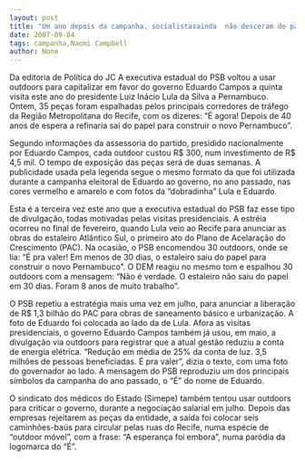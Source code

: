 ```yaml
---
layout: post
title: "Um ano depois da campanha, socialistasainda  não desceram do palanque"
date: 2007-09-04
tags: campanha,Naomi Campbell
author: None
---
```

Da editoria de Pol&iacute;tica do JC
A executiva estadual do PSB voltou a usar outdoors para capitalizar em favor do governo Eduardo Campos a quinta visita este ano do presidente Luiz In&aacute;cio Lula da Silva a Pernambuco. Ontem, 35 pe&ccedil;as foram espalhadas pelos principais corredores de tr&aacute;fego da Regi&atilde;o Metropolitana do Recife, com os dizeres: &ldquo;&Eacute; agora! Depois de 40 anos de espera a refinaria sai do papel para construir o novo Pernambuco&rdquo;. 

Segundo informa&ccedil;&otilde;es da assessoria do partido, presidido nacionalmente por Eduardo Campos, cada outdoor custou R$ 300, num investimento de R$ 4,5 mil. O tempo de exposi&ccedil;&atilde;o das pe&ccedil;as ser&aacute; de duas semanas. A publicidade usada pela legenda segue o mesmo formato da que foi utilizada durante a campanha eleitoral de Eduardo ao governo, no ano passado, nas cores vermelho e amarelo e com fotos da &ldquo;dobradinha&rdquo; Lula e Eduardo. 

Esta &eacute; a terceira vez este ano que a executiva estadual do PSB faz esse tipo de divulga&ccedil;&atilde;o, todas motivadas pelas visitas presidenciais. A estr&eacute;ia ocorreu no final de fevereiro, quando Lula veio ao Recife para anunciar as obras do estaleiro Atl&acirc;ntico Sul, o primeiro ato do Plano de Acelara&ccedil;&atilde;o do Crescimento (PAC). Na ocasi&atilde;o, o PSB encomendou 30 outdoors, onde se lia: &ldquo;&Eacute; pra valer! Em menos de 30 dias, o estaleiro saiu do papel para construir o novo Pernambuco&rdquo;. O DEM reagiu no mesmo tom e espalhou 30 outdoors com a mensagem: &ldquo;N&atilde;o &eacute; verdade. O estaleiro n&atilde;o saiu do papel em 30 dias. Foram 8 anos de muito trabalho&rdquo;. 

O PSB repetiu a estrat&eacute;gia mais uma vez em julho, para anunciar a libera&ccedil;&atilde;o de R$ 1,3 bilh&atilde;o do PAC para obras de saneamento b&aacute;sico e urbaniza&ccedil;&atilde;o. A foto de Eduardo foi colocada ao lado da de Lula. Afora as visitas presidenciais, o governo Eduardo Campos tamb&eacute;m j&aacute; usou, em maio, a divulga&ccedil;&atilde;o via outdoors para registrar que a atual gest&atilde;o reduziu a conta de energia el&eacute;trica. &ldquo;Redu&ccedil;&atilde;o em m&eacute;dia de 25% da conta de luz. 3,5 milh&otilde;es de pessoas beneficiadas. &Eacute; pra valer&rdquo;, dizia o texto, com uma foto do governador ao lado. A mensagem do PSB reproduziu um dos principais s&iacute;mbolos da campanha do ano passado, o &ldquo;&Eacute;&rdquo; do nome de Eduardo. 

O sindicato dos m&eacute;dicos do Estado (Simepe) tamb&eacute;m tentou usar outdoors para criticar o governo, durante a negocia&ccedil;&atilde;o salarial em julho. Depois das empresas rejeitarem as pe&ccedil;as da entidade, a sa&iacute;da foi colocar seis caminh&otilde;es-ba&uacute;s para circular pelas ruas do Recife, numa esp&eacute;cie de &ldquo;outdoor m&oacute;vel&rdquo;, com a frase: &ldquo;A esperan&ccedil;a foi embora&rdquo;, numa par&oacute;dia da logomarca do &ldquo;&Eacute;&rdquo;.  